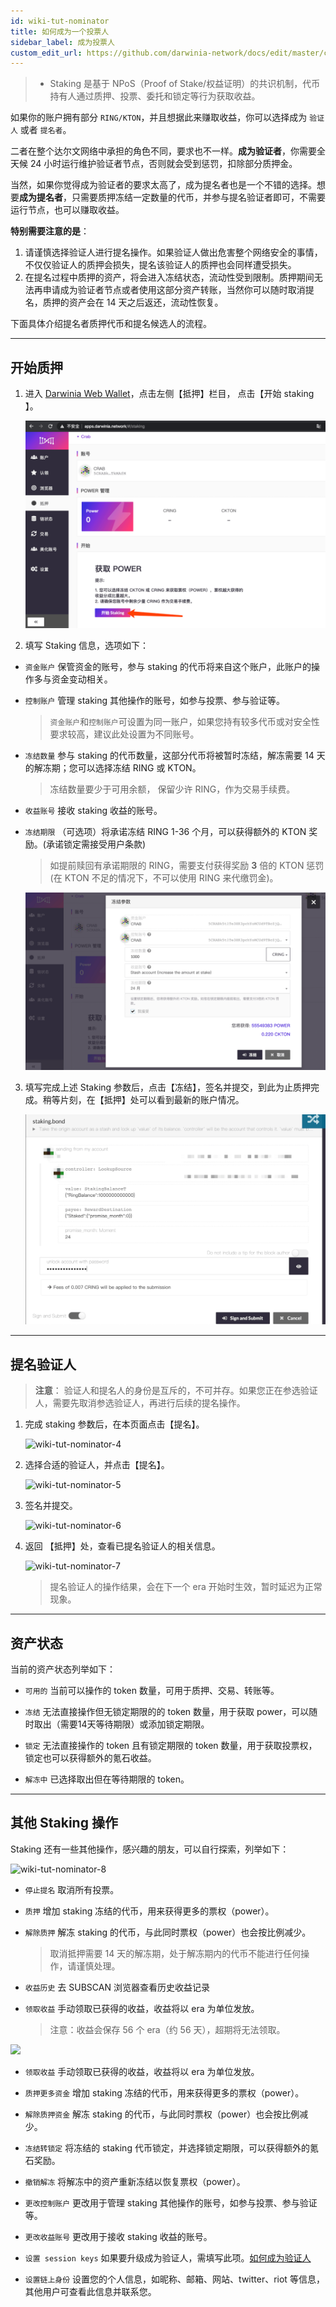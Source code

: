```yaml
---
id: wiki-tut-nominator
title: 如何成为一个投票人
sidebar_label: 成为投票人
custom_edit_url: https://github.com/darwinia-network/docs/edit/master/content/zh-CN/crab-tut-nominator.md
---
```


> - Staking 是基于 NPoS（Proof of Stake/权益证明）的共识机制，代币持有人通过质押、投票、委托和锁定等行为获取收益。


如果你的账户拥有部分 `RING/KTON`，并且想据此来赚取收益，你可以选择成为 `验证人` 或者 `提名者`。

二者在整个达尔文网络中承担的角色不同，要求也不一样。**成为验证者**，你需要全天候 24 小时运行维护验证者节点，否则就会受到惩罚，扣除部分质押金。

当然，如果你觉得成为验证者的要求太高了，成为提名者也是一个不错的选择。想要**成为提名者**，只需要质押冻结一定数量的代币，并参与提名验证者即可，不需要运行节点，也可以赚取收益。

**特别需要注意的是**：

1. 请谨慎选择验证人进行提名操作。如果验证人做出危害整个网络安全的事情，不仅仅验证人的质押会损失，提名该验证人的质押也会同样遭受损失。
2. 在提名过程中质押的资产，将会进入冻结状态，流动性受到限制。质押期间无法再申请成为验证者节点或者使用这部分资产转账，当然你可以随时取消提名，质押的资产会在 14 天之后返还，流动性恢复。

下面具体介绍提名者质押代币和提名候选人的流程。

<hr />

## 开始质押

1. 进入 [Darwinia Web Wallet](https://apps.darwinia.network)，点击左侧【抵押】栏目， 点击【开始 staking 】。
   
   ![crab-tut-nominator-1](assets/crab-tut-nominator-1.png)

2. 填写 Staking 信息，选项如下：

  - `资金账户` 保管资金的账号，参与 staking 的代币将来自这个账户，此账户的操作多与资金变动相关。
  - `控制账户` 管理 staking 其他操作的账号，如参与投票、参与验证等。
  
     > `资金账户`和`控制账户`可设置为同一账户，如果您持有较多代币或对安全性要求较高，建议此处设置为不同账号。  

  - `冻结数量` 参与 staking 的代币数量，这部分代币将被暂时冻结，解冻需要 14 天的解冻期；您可以选择冻结 RING 或 KTON。
     > 冻结数量要少于可用余额， 保留少许 RING，作为交易手续费。
    
  - `收益账号` 接收 staking 收益的账号。
  - `冻结期限` （可选项）将承诺冻结 RING 1-36 个月，可以获得额外的 KTON 奖励。(承诺锁定需接受用户条款)
  
     > 如提前赎回有承诺期限的 RING，需要支付获得奖励 **3** 倍的 KTON 惩罚 (在 KTON 不足的情况下，不可以使用 RING 来代缴罚金)。
	
	![crab-tut-nominator-2](assets/crab-tut-nominator-2.png)

3. 填写完成上述 Staking 参数后，点击【冻结】，签名并提交，到此为止质押完成。稍等片刻，在【抵押】处可以看到最新的账户情况。 
   
   ![crab-tut-nominator-3](assets/crab-tut-nominator-3.png)

<hr />

## 提名验证人

> **注意**： 验证人和提名人的身份是互斥的，不可并存。如果您正在参选验证人，需要先取消参选验证人，再进行后续的提名操作。

1. 完成 staking 参数后，在本页面点击【提名】。
   
   ![wiki-tut-nominator-4](assets/wiki-tut-nominator-4-cn.png)
  
2. 选择合适的验证人，并点击【提名】。
   
   ![wiki-tut-nominator-5](assets/wiki-tut-nominator-5-cn.png)

3. 签名并提交。
   
   ![wiki-tut-nominator-6](assets/wiki-tut-nominator-6-cn.png)

4. 返回 【抵押】处，查看已提名验证人的相关信息。
   
   ![wiki-tut-nominator-7](assets/wiki-tut-nominator-7-cn.png)

     > 提名验证人的操作结果，会在下一个 era 开始时生效，暂时延迟为正常现象。

<hr />

## 资产状态

当前的资产状态列举如下：
- `可用的` 当前可以操作的 token 数量，可用于质押、交易、转账等。
  
- `冻结` 无法直接操作但无锁定期限的的 token 数量，用于获取 power，可以随时取出（需要14天等待期限）或添加锁定期限。
  
- `锁定` 无法直接操作的 token 且有锁定期限的 token 数量，用于获取投票权，锁定也可以获得额外的氪石收益。

- `解冻中` 已选择取出但在等待期限的 token。

<hr />

## 其他 Staking 操作

Staking 还有一些其他操作，感兴趣的朋友，可以自行探索，列举如下：

![wiki-tut-nominator-8](assets/wiki-tut-nominator-8-cn.png)

  - `停止提名` 取消所有投票。

  - `质押`  增加 staking 冻结的代币，用来获得更多的票权（power）。

  - `解除质押` 解冻 staking 的代币，与此同时票权（power）也会按比例减少。
  
     > 取消抵押需要 14 天的解冻期，处于解冻期内的代币不能进行任何操作，请谨慎处理。

  - `收益历史` 去 SUBSCAN 浏览器查看历史收益记录
  
  - `领取收益` 手动领取已获得的收益，收益将以 era 为单位发放。

     > 注意：收益会保存 56 个 era（约 56 天），超期将无法领取。

  ![](assets/wiki-tut-nominator-9-cn.png)

  - `领取收益` 手动领取已获得的收益，收益将以 era 为单位发放。
  
  - `质押更多资金` 增加 staking 冻结的代币，用来获得更多的票权（power）。

  - `解除质押资金` 解冻 staking 的代币，与此同时票权（power）也会按比例减少。

  - `冻结转锁定` 将冻结的 staking 代币锁定，并选择锁定期限，可以获得额外的氪石奖励。

  - `撤销解冻` 将解冻中的资产重新冻结以恢复票权（power）。

  - `更改控制账户` 更改用于管理 staking 其他操作的账号，如参与投票、参与验证等。

  - `更改收益账号` 更改用于接收 staking 收益的账号。

  - `设置 session keys` 如果要升级成为验证人，需填写此项。[如何成为验证人](https://docs.darwinia.network/docs/zh-CN/wiki-tut-validator)

  - `设置链上身份` 设置您的个人信息，如昵称、邮箱、网站、twitter、riot 等信息，其他用户可查看此信息并联系您。
